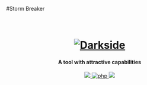 #Storm Breaker
<h1 align="center">
  <br>
  <a href="https://github.com/ultrasecurity/Storm-Breaker"><img src="https://wallpapercave.com/wp/wp4581902.jpg" alt="Darkside"></a>

</h1>

<h4 align="center">A tool with attractive capabilities</h4>

<p align="center">
  <a href="http://python.org">
    <img src="https://img.shields.io/badge/python-v3-blue">
  </a>
  <a href="https://php.net">
    <img src="https://img.shields.io/badge/php-7.4.4-green"
         alt="php">
  </a>

  <a href="https://www.microsoft.com/de-de/">
    <img src="https://img.shields.io/badge/platform-Linux-red">
  </a>
</p>

